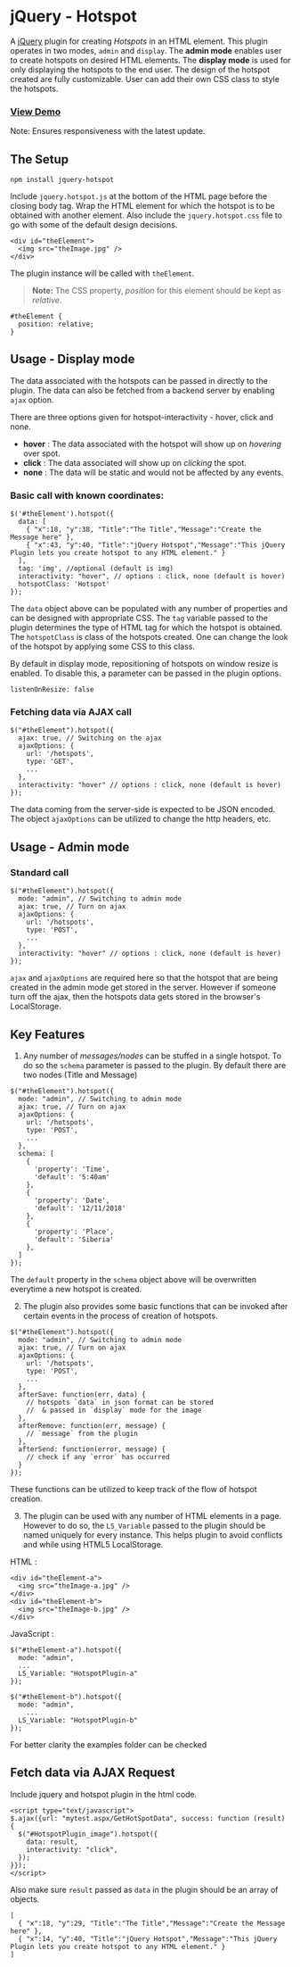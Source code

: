 jQuery - Hotspot
===

A [jQuery](http://www.jquery.com) plugin for creating *Hotspots* in an HTML element. This plugin operates in two modes, `admin` and `display`. The **admin mode** enables user to create hotspots on desired HTML elements. The **display mode** is used for only displaying the hotspots to the end user. The design of the hotspot created are fully customizable. User can add their own CSS class to style the hotspots.

### [View Demo](http://aniruddhanath.github.io/jquery-hotspot/)

Note: Ensures responsiveness with the latest update.

The Setup
---------

```
npm install jquery-hotspot
```

Include `jquery.hotspot.js` at the bottom of the HTML page before the closing body tag. Wrap the HTML element for which the hotspot is to be obtained with another element. Also include the `jquery.hotspot.css` file to go with some of the default design decisions.
```
<div id="theElement">
  <img src="theImage.jpg" />
</div>
```
The plugin instance will be called with `theElement`.
> **Note:** The CSS property, *position* for this element should be kept as *relative*.
```
#theElement {
  position: relative;
}
```


Usage - Display mode
--------------------

The data associated with the hotspots can be passed in directly to the plugin. The data can also be fetched from a backend server by enabling `ajax` option.

There are three options given for hotspot-interactivity - hover, click and none.
- **hover** : The data associated with the hotspot will show up on *hovering* over spot.
- **click** : The data associated will show up on *clicking* the spot.
- **none** : The data will be static and would not be affected by any events.

### Basic call with known coordinates:
```
$('#theElement').hotspot({
  data: [
    { "x":18, "y":38, "Title":"The Title","Message":"Create the Message here" },
    { "x":43, "y":40, "Title":"jQuery Hotspot","Message":"This jQuery Plugin lets you create hotspot to any HTML element." }
  ],
  tag: 'img', //optional (default is img)
  interactivity: "hover", // options : click, none (default is hover)
  hotspotClass: 'Hotspot'
});
```
The `data` object above can be populated with any number of properties and can be designed with appropriate CSS. The `tag` variable passed to the plugin determines the type of HTML tag for which the hotspot is obtained. The `hotspotClass` is class of the hotspots created. One can change the look of the  hotspot by applying some CSS to this class.

By default in display mode, repositioning of hotspots on window resize is enabled. To disable this, a parameter can be passed in the plugin options.
```
listenOnResize: false
```

### Fetching data via AJAX call
```
$("#theElement").hotspot({
  ajax: true, // Switching on the ajax
  ajaxOptions: {
    url: '/hotspots',
    type: 'GET',
    ...
  },
  interactivity: "hover" // options : click, none (default is hover)
});
```
The data coming from the server-side is expected to be JSON encoded. The object `ajaxOptions` can be utilized to change the http headers, etc.


Usage - Admin mode
--------------------
### Standard call
```
$("#theElement").hotspot({
  mode: "admin", // Switching to admin mode
  ajax: true, // Turn on ajax
  ajaxOptions: {
    url: '/hotspots',
    type: 'POST',
    ...
  },
  interactivity: "hover" // options : click, none (default is hover)
});
```
`ajax` and `ajaxOptions` are required here so that the hotspot that are being created in the admin mode get stored in the server. However if someone turn off the ajax, then the hotspots data gets stored in the browser's LocalStorage.

Key Features 
------------

1. Any number of *messages/nodes* can be stuffed in a single hotspot. To do so the `schema` parameter is passed to the plugin. By default there are two nodes (Title and Message)

```
$("#theElement").hotspot({
  mode: "admin", // Switching to admin mode
  ajax: true, // Turn on ajax
  ajaxOptions: {
    url: '/hotspots',
    type: 'POST',
    ...
  },
  schema: [
    {
      'property': 'Time',
      'default': '5:40am'
    },
    {
      'property': 'Date',
      'default': '12/11/2018'
    },
    {
      'property': 'Place',
      'default': 'Siberia'
    },
  ]
});
```
The `default` property in the `schema` object above will be overwritten everytime a new hotspot is created.

2. The plugin also provides some basic functions that can be invoked after certain events in the process of creation of hotspots.

```
$("#theElement").hotspot({
  mode: "admin", // Switching to admin mode
  ajax: true, // Turn on ajax
  ajaxOptions: {
    url: '/hotspots',
    type: 'POST',
    ...
  },
  afterSave: function(err, data) {
    // hotspots `data` in json format can be stored
    //  & passed in `display` mode for the image
  },
  afterRemove: function(err, message) {
    // `message` from the plugin
  },
  afterSend: function(error, message) {
    // check if any `error` has occurred
  }
});
```
These functions can be utilized to keep track of the flow of hotspot creation.

3. The plugin can be used with any number of HTML elements in a page. However to do so, the `LS_Variable` passed to the plugin should be named uniquely for every instance. This helps plugin to avoid conflicts and while using HTML5 LocalStorage. 

HTML : 
```
<div id="theElement-a">
  <img src="theImage-a.jpg" />
</div>
<div id="theElement-b">
  <img src="theImage-b.jpg" />
</div>
```

JavaScript :

```
$("#theElement-a").hotspot({
  mode: "admin",
  ...
  LS_Variable: "HotspotPlugin-a"
});

$("#theElement-b").hotspot({
  mode: "admin",
    ...
  LS_Variable: "HotspotPlugin-b"
});
```

For better clarity the examples folder can be checked


Fetch data via AJAX Request
------------

Include jquery and hotspot plugin in the html code.

```
<script type="text/javascript">
$.ajax({url: "mytest.aspx/GetHotSpotData", success: function (result) {
  $("#HotspotPlugin_image").hotspot({
    data: result,
    interactivity: "click",
  });
}});
</script>
```

Also make sure `result` passed as `data` in the plugin should be an array of objects.
```
[
  { "x":18, "y":29, "Title":"The Title","Message":"Create the Message here" },
  { "x":14, "y":40, "Title":"jQuery Hotspot","Message":"This jQuery Plugin lets you create hotspot to any HTML element." }
]
```
